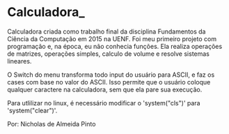 # Calculadora_

Calculadora criada como trabalho final da disciplina Fundamentos da Ciência da Computação em 2015 na UENF. 
Foi meu primeiro projeto com programação e, na época, eu não conhecia funções.
Ela realiza operações de matrizes, operações simples, calculo de volume e resolve sistemas lineares.

O Switch do menu transforma todo input do usuário para ASCII, e faz os cases com base no valor do ASCII. Isso permite que o usuário coloque qualquer caractere na calculadora, sem que ela pare sua execução.

Para utlilizar no linux, é necessário modificar o 'system("cls")' para 'system("clear")'.

Por: Nicholas de Almeida Pinto
